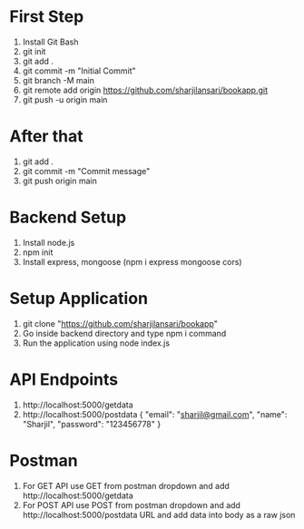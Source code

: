 # First Step
1. Install Git Bash
2. git init
3. git add .
4. git commit -m "Initial Commit"
5. git branch -M main
6. git remote add origin https://github.com/sharjilansari/bookapp.git
7. git push -u origin main

# After that
1. git add .
2. git commit -m "Commit message"
3. git push origin main

# Backend Setup
1. Install node.js
2. npm init 
3. Install express, mongoose (npm i express mongoose cors)

# Setup Application
1. git clone "https://github.com/sharjilansari/bookapp"
2. Go inside backend directory and type npm i command
3. Run the application using node index.js

# API Endpoints
1. http://localhost:5000/getdata
2. http://localhost:5000/postdata
   {
    "email": "sharjil@gmail.com",
    "name": "Sharjil",
    "password": "123456778"
   }

# Postman
1. For GET API use GET from postman dropdown and add http://localhost:5000/getdata
2. For POST API use POST from postman dropdown and add http://localhost:5000/postdata URL and add data into body as a raw json